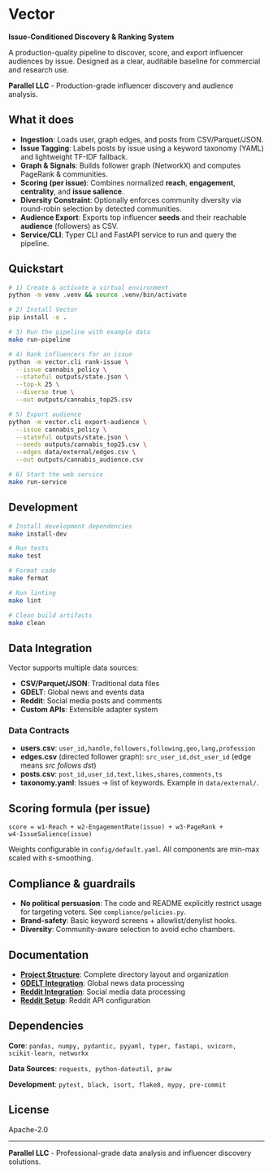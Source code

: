 # Vector

**Issue-Conditioned Discovery & Ranking System**

A production-quality pipeline to discover, score, and export influencer audiences by issue. Designed as a clear, auditable baseline for commercial and research use.

**Parallel LLC** - Production-grade influencer discovery and audience analysis.

## What it does

- **Ingestion**: Loads user, graph edges, and posts from CSV/Parquet/JSON.
- **Issue Tagging**: Labels posts by issue using a keyword taxonomy (YAML) and lightweight TF-IDF fallback.
- **Graph & Signals**: Builds follower graph (NetworkX) and computes PageRank & communities.
- **Scoring (per issue)**: Combines normalized **reach**, **engagement**, **centrality**, and **issue salience**.
- **Diversity Constraint**: Optionally enforces community diversity via round-robin selection by detected communities.
- **Audience Export**: Exports top influencer **seeds** and their reachable **audience** (followers) as CSV.
- **Service/CLI**: Typer CLI and FastAPI service to run and query the pipeline.

## Quickstart

```bash
# 1) Create & activate a virtual environment
python -m venv .venv && source .venv/bin/activate

# 2) Install Vector
pip install -e .

# 3) Run the pipeline with example data
make run-pipeline

# 4) Rank influencers for an issue
python -m vector.cli rank-issue \
  --issue cannabis_policy \
  --stateful outputs/state.json \
  --top-k 25 \
  --diverse true \
  --out outputs/cannabis_top25.csv

# 5) Export audience
python -m vector.cli export-audience \
  --issue cannabis_policy \
  --stateful outputs/state.json \
  --seeds outputs/cannabis_top25.csv \
  --edges data/external/edges.csv \
  --out outputs/cannabis_audience.csv

# 6) Start the web service
make run-service
```

## Development

```bash
# Install development dependencies
make install-dev

# Run tests
make test

# Format code
make format

# Run linting
make lint

# Clean build artifacts
make clean
```

## Data Integration

Vector supports multiple data sources:

- **CSV/Parquet/JSON**: Traditional data files
- **GDELT**: Global news and events data
- **Reddit**: Social media posts and comments
- **Custom APIs**: Extensible adapter system

### Data Contracts

- **users.csv**: `user_id,handle,followers,following,geo,lang,profession`
- **edges.csv** (directed follower graph): `src_user_id,dst_user_id` (edge means *src follows dst*)
- **posts.csv**: `post_id,user_id,text,likes,shares,comments,ts`
- **taxonomy.yaml**: Issues → list of keywords. Example in `data/external/`.

## Scoring formula (per issue)
```
score = w1·Reach + w2·EngagementRate(issue) + w3·PageRank + w4·IssueSalience(issue)
```
Weights configurable in `config/default.yaml`. All components are min-max scaled with ε-smoothing.

## Compliance & guardrails
- **No political persuasion**: The code and README explicitly restrict usage for targeting voters. See `compliance/policies.py`.
- **Brand-safety**: Basic keyword screens + allowlist/denylist hooks.
- **Diversity**: Community-aware selection to avoid echo chambers.

## Documentation

- **[Project Structure](docs/PROJECT_STRUCTURE.md)**: Complete directory layout and organization
- **[GDELT Integration](docs/guides/GDELT_USAGE.md)**: Global news data processing
- **[Reddit Integration](docs/guides/REDDIT_USAGE.md)**: Social media data processing
- **[Reddit Setup](docs/guides/REDDIT_SETUP.md)**: Reddit API configuration

## Dependencies

**Core**: `pandas, numpy, pydantic, pyyaml, typer, fastapi, uvicorn, scikit-learn, networkx`

**Data Sources**: `requests, python-dateutil, praw`

**Development**: `pytest, black, isort, flake8, mypy, pre-commit`

## License

Apache-2.0

---

**Parallel LLC** - Professional-grade data analysis and influencer discovery solutions.